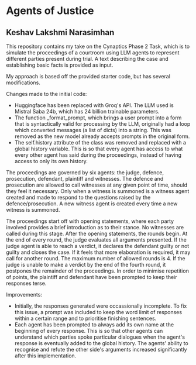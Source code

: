# Agents of Justice

## Keshav Lakshmi Narasimhan

This repository contains my take on the Cynaptics Phase 2 Task, which is to simulate the proceedings of a courtroom using LLM agents to represent different parties present during trial. A text describing the case and establishing basic facts is provided as input.

My approach is based off the provided starter code, but has several modifications. 

Changes made to the initial code:

-  Huggingface has been replaced with Groq's API. The LLM used is Mistral Saba 24b, which has 24 billion trainable parameters.
-  The function _format_prompt, which brings a user prompt into a form that is syntactically valid for processing by the LLM, originally had a loop which converted messages (a list of dicts) into a string. This was removed as the new model already accepts prompts in the original form.
- The self.history attribute of the class was removed and replaced with a global history variable. This is so that every agent has access to what every other agent has said during the proceedings, instead of having access to only its own history.

The proceedings are governed by six agents: the judge, defence, prosecution, defendant, plaintiff and witnesses. The defence and prosecution are allowed to call witnesses at any given point of time, should they feel it necessary. Only when a witness is summoned is a witness agent created and made to respond to the questions raised by the defence/prosecution. A new witness agent is created every time a new witness is summoned.

The proceedings start off with opening statements, where each party involved provides a brief introduction as to their stance. No witnesses are called during this stage. After the opening statements, the rounds begin. At the end of every round, the judge evaluates all arguments presented. If the judge agent is able to reach a verdict, it declares the defendant guilty or not guilty and closes the case. If it feels that more elaboration is required, it may call for another round. The maximum number of allowed rounds is 4. If the judge is unable to make a verdict by the end of the fourth round, it postpones the remainder of the proceedings. In order to minimise repetition of points, the plaintiff and defendant have been prompted to keep their responses terse.

Improvements:
- Initially, the responses generated were occassionally incomplete. To fix this issue, a prompt was included to keep the word limit of responses within a certain range and to prioritise finishing sentences.
- Each agent has been prompted to always add its own name at the beginning of every response. This is so that other agents can understand which parties spoke particular dialogues when the agent's response is eventually added to the global history. The agents' ability to recognise and refute the other side's arguments increased significantly after this implementation.
